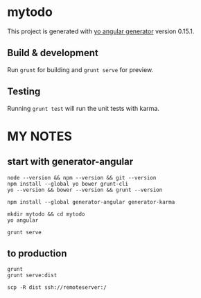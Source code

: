 # mytodo

This project is generated with [yo angular generator](https://github.com/yeoman/generator-angular)
version 0.15.1.

## Build & development

Run `grunt` for building and `grunt serve` for preview.

## Testing

Running `grunt test` will run the unit tests with karma.

# MY NOTES
## start with generator-angular

```
node --version && npm --version && git --version
npm install --global yo bower grunt-cli
yo --version && bower --version && grunt --version

npm install --global generator-angular generator-karma

mkdir mytodo && cd mytodo
yo angular

grunt serve
```

## to production

```
grunt
grunt serve:dist

scp -R dist ssh://remoteserver:/
```
